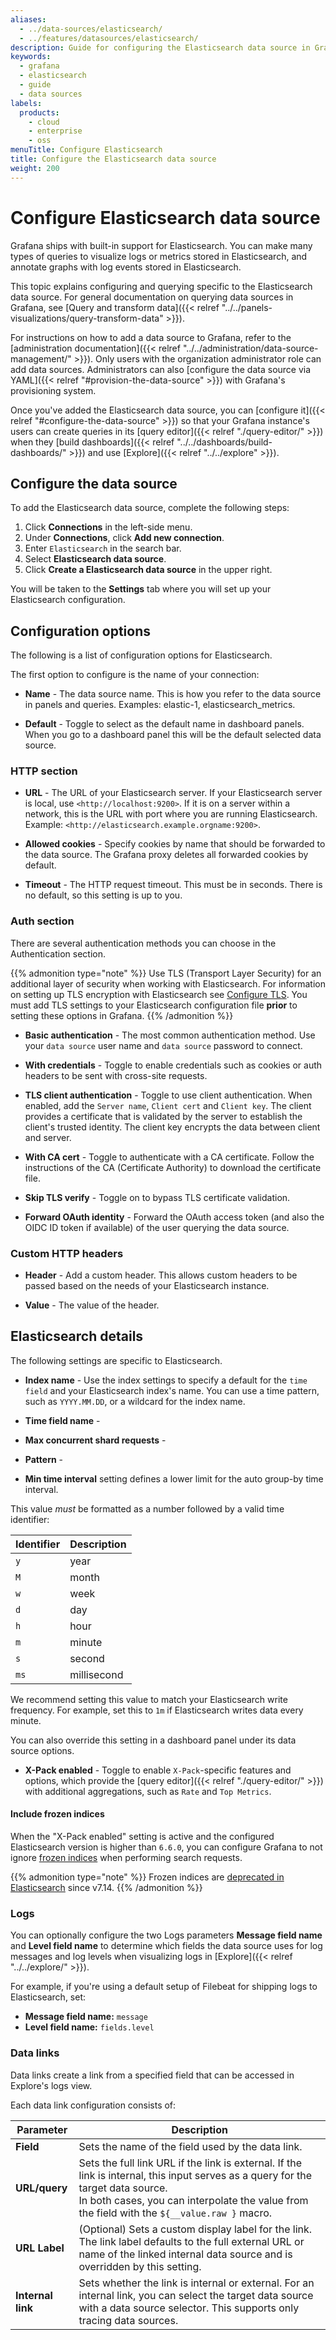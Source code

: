 ```yaml
---
aliases:
  - ../data-sources/elasticsearch/
  - ../features/datasources/elasticsearch/
description: Guide for configuring the Elasticsearch data source in Grafana
keywords:
  - grafana
  - elasticsearch
  - guide
  - data sources
labels:
  products:
    - cloud
    - enterprise
    - oss
menuTitle: Configure Elasticsearch
title: Configure the Elasticsearch data source
weight: 200
---
```


# Configure Elasticsearch data source

Grafana ships with built-in support for Elasticsearch.
You can make many types of queries to visualize logs or metrics stored in Elasticsearch, and annotate graphs with log events stored in Elasticsearch.

This topic explains configuring and querying specific to the Elasticsearch data source.
For general documentation on querying data sources in Grafana, see [Query and transform data]({{< relref "../../panels-visualizations/query-transform-data" >}}).

For instructions on how to add a data source to Grafana, refer to the [administration documentation]({{< relref "../../administration/data-source-management/" >}}).
Only users with the organization administrator role can add data sources.
Administrators can also [configure the data source via YAML]({{< relref "#provision-the-data-source" >}}) with Grafana's provisioning system.

Once you've added the Elasticsearch data source, you can [configure it]({{< relref "#configure-the-data-source" >}}) so that your Grafana instance's users can create queries in its [query editor]({{< relref "./query-editor/" >}}) when they [build dashboards]({{< relref "../../dashboards/build-dashboards/" >}}) and use [Explore]({{< relref "../../explore" >}}).

## Configure the data source

To add the Elasticsearch data source, complete the following steps:

1. Click **Connections** in the left-side menu.
1. Under **Connections**, click **Add new connection**.
1. Enter `Elasticsearch` in the search bar.
1. Select **Elasticsearch data source**.
1. Click **Create a Elasticsearch data source** in the upper right.

You will be taken to the **Settings** tab where you will set up your Elasticsearch configuration.

## Configuration options

The following is a list of configuration options for Elasticsearch.

The first option to configure is the name of your connection:

- **Name** - The data source name. This is how you refer to the data source in panels and queries. Examples: elastic-1, elasticsearch_metrics.

- **Default** - Toggle to select as the default name in dashboard panels. When you go to a dashboard panel this will be the default selected data source.

### HTTP section

- **URL** - The URL of your Elasticsearch server. If your Elasticsearch server is local, use `<http://localhost:9200>`. If it is on a server within a network, this is the URL with port where you are running Elasticsearch. Example: `<http://elasticsearch.example.orgname:9200>`.

- **Allowed cookies** - Specify cookies by name that should be forwarded to the data source. The Grafana proxy deletes all forwarded cookies by default.

- **Timeout** - The HTTP request timeout. This must be in seconds. There is no default, so this setting is up to you.

### Auth section

There are several authentication methods you can choose in the Authentication section.

{{% admonition type="note" %}}
Use TLS (Transport Layer Security) for an additional layer of security when working with Elasticsearch. For information on setting up TLS encryption with Elasticsearch see [Configure TLS](https://www.elastic.co/guide/en/elasticsearch/reference/8.8/configuring-tls.html#configuring-tls). You must add TLS settings to your Elasticsearch configuration file **prior** to setting these options in Grafana.
{{% /admonition %}}

- **Basic authentication** - The most common authentication method. Use your `data source` user name and `data source` password to connect.

- **With credentials** - Toggle to enable credentials such as cookies or auth headers to be sent with cross-site requests.

- **TLS client authentication** - Toggle to use client authentication. When enabled, add the `Server name`, `Client cert` and `Client key`. The client provides a certificate that is validated by the server to establish the client's trusted identity. The client key encrypts the data between client and server.

- **With CA cert** - Toggle to authenticate with a CA certificate. Follow the instructions of the CA (Certificate Authority) to download the certificate file.

- **Skip TLS verify** - Toggle on to bypass TLS certificate validation.

- **Forward OAuth identity** - Forward the OAuth access token (and also the OIDC ID token if available) of the user querying the data source.

### Custom HTTP headers

- **Header** - Add a custom header. This allows custom headers to be passed based on the needs of your Elasticsearch instance.

- **Value** - The value of the header.

## Elasticsearch details

The following settings are specific to Elasticsearch.

- **Index name** - Use the index settings to specify a default for the `time field` and your Elasticsearch index's name. You can use a time pattern, such as `YYYY.MM.DD`, or a wildcard for the index name.

- **Time field name** -

- **Max concurrent shard requests** -

- **Pattern** -

- **Min time interval** setting defines a lower limit for the auto group-by time interval.

This value _must_ be formatted as a number followed by a valid time identifier:

| Identifier | Description |
| ---------- | ----------- |
| `y`        | year        |
| `M`        | month       |
| `w`        | week        |
| `d`        | day         |
| `h`        | hour        |
| `m`        | minute      |
| `s`        | second      |
| `ms`       | millisecond |

We recommend setting this value to match your Elasticsearch write frequency.
For example, set this to `1m` if Elasticsearch writes data every minute.

You can also override this setting in a dashboard panel under its data source options.

- **X-Pack enabled** - Toggle to enable `X-Pack`-specific features and options, which provide the [query editor]({{< relref "./query-editor/" >}}) with additional aggregations, such as `Rate` and `Top Metrics`.

#### Include frozen indices

When the "X-Pack enabled" setting is active and the configured Elasticsearch version is higher than `6.6.0`, you can configure Grafana to not ignore [frozen indices](https://www.elastic.co/guide/en/elasticsearch/reference/7.13/frozen-indices.html) when performing search requests.

{{% admonition type="note" %}}
Frozen indices are [deprecated in Elasticsearch](https://www.elastic.co/guide/en/elasticsearch/reference/7.17/frozen-indices.html) since v7.14.
{{% /admonition %}}

### Logs

You can optionally configure the two Logs parameters **Message field name** and **Level field name** to determine which fields the data source uses for log messages and log levels when visualizing logs in [Explore]({{< relref "../../explore/" >}}).

For example, if you're using a default setup of Filebeat for shipping logs to Elasticsearch, set:

- **Message field name:** `message`
- **Level field name:** `fields.level`

### Data links

Data links create a link from a specified field that can be accessed in Explore's logs view.

Each data link configuration consists of:

| Parameter         | Description                                                                                                                                                                                                                         |
| ----------------- | ----------------------------------------------------------------------------------------------------------------------------------------------------------------------------------------------------------------------------------- |
| **Field**         | Sets the name of the field used by the data link.                                                                                                                                                                                   |
| **URL/query**     | Sets the full link URL if the link is external. If the link is internal, this input serves as a query for the target data source.<br/>In both cases, you can interpolate the value from the field with the `${__value.raw }` macro. |
| **URL Label**     | (Optional) Sets a custom display label for the link. The link label defaults to the full external URL or name of the linked internal data source and is overridden by this setting.                                                 |
| **Internal link** | Sets whether the link is internal or external. For an internal link, you can select the target data source with a data source selector. This supports only tracing data sources.                                                    |
